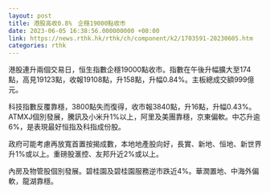 ```yaml
---
layout: post
title: 港股高收0.8%　企穩19000點收市
date: 2023-06-05 16:38:56.000000000 +08:00
link: https://news.rthk.hk/rthk/ch/component/k2/1703591-20230605.htm
categories: rthk
---
```


港股連升兩個交易日，恒生指數企穩19000點收市。指數在午後升幅擴大至174點，高見19123點，收報19108點，升158點，升幅0.84%。主板總成交額999億元。

科技指數反覆靠穩，3800點失而復得，收市報3840點，升16點，升幅0.43%。ATMXJ個別發展，騰訊及小米升1%以上，阿里及美團靠穩，京東偏軟。中芯升逾6%，是表現最好恒指及科指成份股。

政府可能考慮再放寬首置按揭成數，本地地產股向好，長實、新地、恒地、新世界升1%或以上。重磅股滙控、友邦升近2%或以上。

內房及物管股個別發展。碧桂園及碧桂園服務逆市跌近4%。華潤置地、中海外偏軟，龍湖靠穩。
